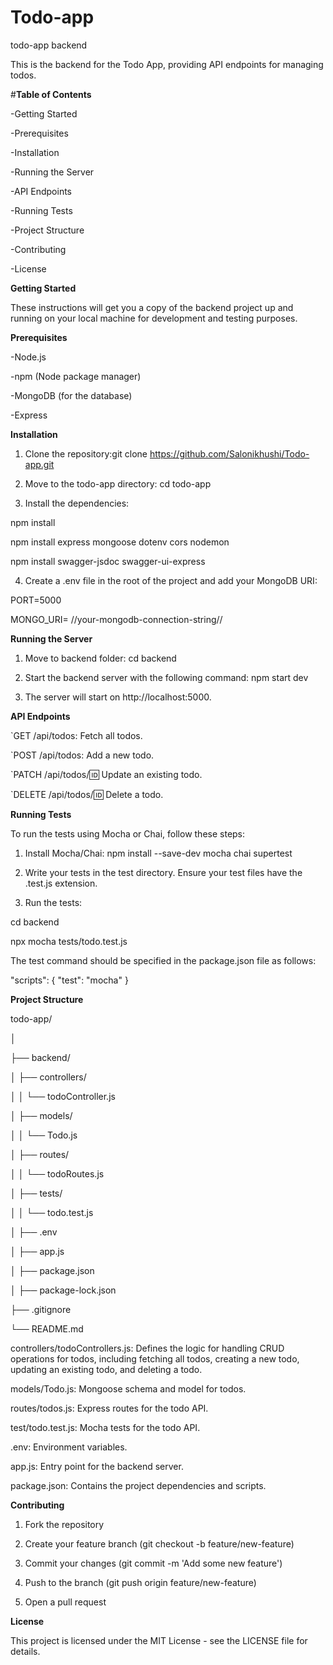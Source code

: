 # Todo-app
todo-app backend

This is the backend for the Todo App, providing API endpoints for managing todos.

#**Table of Contents**

-Getting Started

-Prerequisites

-Installation

-Running the Server

-API Endpoints

-Running Tests

-Project Structure

-Contributing

-License

**Getting Started**

These instructions will get you a copy of the backend project up and running on your local machine for development and testing purposes.

**Prerequisites**

-Node.js

-npm (Node package manager)

-MongoDB (for the database)

-Express

**Installation**

1. Clone the repository:git clone https://github.com/Salonikhushi/Todo-app.git

2. Move to the todo-app directory: cd todo-app

3. Install the dependencies:

npm install

npm install express mongoose dotenv cors nodemon

npm install swagger-jsdoc swagger-ui-express

4. Create a .env file in the root of the project and add your MongoDB URI:

PORT=5000

MONGO_URI= //your-mongodb-connection-string//

**Running the Server**

1. Move to backend folder: cd backend

2. Start the backend server with the following command: npm start dev

3. The server will start on http://localhost:5000.

**API Endpoints**

`GET /api/todos: Fetch all todos.

`POST /api/todos: Add a new todo.

`PATCH /api/todos/:id: Update an existing todo.

`DELETE /api/todos/:id: Delete a todo.

**Running Tests**

To run the tests using Mocha or Chai, follow these steps:

1. Install Mocha/Chai: npm install --save-dev mocha chai supertest

2. Write your tests in the test directory. Ensure your test files have the .test.js extension.

3. Run the tests: 

cd backend

npx mocha tests/todo.test.js

The test command should be specified in the package.json file as follows:

"scripts": {
  "test": "mocha"
}

**Project Structure**

todo-app/

│

├── backend/

│   ├── controllers/

│   │   └── todoController.js

│   ├── models/

│   │   └── Todo.js

│   ├── routes/

│   │   └── todoRoutes.js

│   ├── tests/

│   │   └── todo.test.js

│   ├── .env

│   ├── app.js

│   ├── package.json

│   ├── package-lock.json

├── .gitignore

└── README.md

controllers/todoControllers.js: Defines the logic for handling CRUD operations for todos, including fetching all todos, creating a new todo, updating an existing todo, and deleting a todo.

models/Todo.js: Mongoose schema and model for todos.

routes/todos.js: Express routes for the todo API.

test/todo.test.js: Mocha tests for the todo API.

.env: Environment variables.

app.js: Entry point for the backend server.

package.json: Contains the project dependencies and scripts.

**Contributing**

1. Fork the repository

2. Create your feature branch (git checkout -b feature/new-feature)

3. Commit your changes (git commit -m 'Add some new feature')

4. Push to the branch (git push origin feature/new-feature)

5. Open a pull request

**License**

This project is licensed under the MIT License - see the LICENSE file for details.










